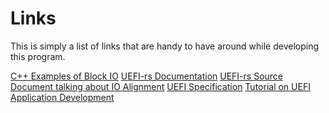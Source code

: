 # Links
This is simply a list of links that are handy to have around while developing 
this program.

[C++ Examples of Block IO](https://cpp.hotexamples.com/examples/-/EFI_BLOCK_IO_PROTOCOL/ReadBlocks/cpp-efi_block_io_protocol-readblocks-method-examples.html)
[UEFI-rs Documentation](https://docs.rs/uefi/0.11.0/uefi/index.html)
[UEFI-rs Source](https://github.com/rust-osdev/uefi-rs)
[Document talking about IO Alignment](https://www.percona.com/blog/2011/06/09/aligning-io-on-a-hard-disk-raid-the-theory/)
[UEFI Specification](https://uefi.org/sites/default/files/resources/UEFI_Spec_2_9_2021_03_18.pdf)
[Tutorial on UEFI Application Development](https://github.com/safayetahmedatge/efitutorial)